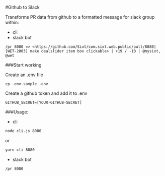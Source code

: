 #Github to Slack

Transforms PR data from github to a formatted message for slack group within:
- cli
- slack bot
```
/pr 8080 => <https://github.com/Sixt/com.sixt.web.public/pull/8080|[WET-2003] make dealslider item box clickable> | +19 / -10 | @mysixt, @wet
```

###Start working

Create an .env file
```
cp .env.sample .env
````

Create a github token and add it to .env

```
GITHUB_SECRET=[YOUR-GITHUB-SECRET]
```

###Usage:
- cli
```bash
node cli.js 8080
```
or
```bash
yarn cli 8080
```
- slack bot
```
/pr 8080
```
